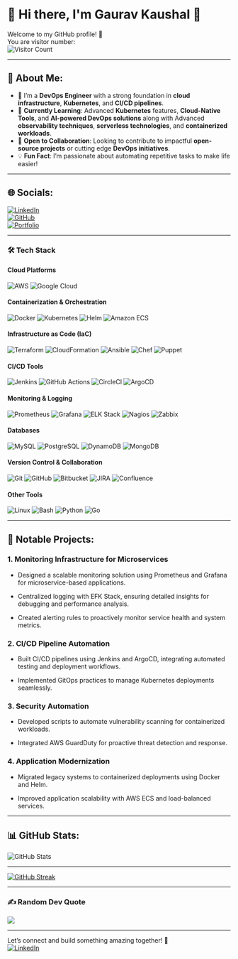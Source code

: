 # 🌟 Hi there, I'm Gaurav Kaushal 👋

Welcome to my GitHub profile! 🚀  
You are visitor number:  
![Visitor Count](https://komarev.com/ghpvc/?username=Gaurav-Kaushal&color=blue&style=flat&abbreviated=true)

---

## 💫 About Me:

- 🔭 I’m a **DevOps Engineer** with a strong foundation in **cloud infrastructure**, **Kubernetes**, and **CI/CD pipelines**.
- 🌱 **Currently Learning**: Advanced **Kubernetes** features, **Cloud-Native Tools**, and **AI-powered DevOps solutions** along with Advanced **observability techniques**, **serverless technologies**, and **containerized workloads**.
- 🤝 **Open to Collaboration**: Looking to contribute to impactful **open-source projects** or cutting edge **DevOps initiatives**.
- 💡 **Fun Fact**: I’m passionate about automating repetitive tasks to make life easier!

---

## 🌐 Socials:

[![LinkedIn](https://img.shields.io/badge/LinkedIn-%230077B5.svg?logo=linkedin&logoColor=white)](https://www.linkedin.com/in/gauravkaushal1996/)  
[![GitHub](https://img.shields.io/badge/GitHub-181717?logo=github&logoColor=white)](https://github.com/Gaurav-Kaushal)  
[![Portfolio](https://img.shields.io/badge/Portfolio-%23000000.svg?logo=firefox&logoColor=white)](https://www.gauravkaushal.dev/)

---

### 🛠️ Tech Stack
#### Cloud Platforms
![AWS](https://img.shields.io/badge/AWS-%23FF9900.svg?style=flat&logo=amazonaws&logoColor=white)
![Google Cloud](https://img.shields.io/badge/Google_Cloud-%234285F4.svg?style=flat&logo=google-cloud&logoColor=white)

#### Containerization & Orchestration
![Docker](https://img.shields.io/badge/Docker-%230db7ed.svg?style=flat&logo=docker&logoColor=white)
![Kubernetes](https://img.shields.io/badge/Kubernetes-%23326ce5.svg?style=flat&logo=kubernetes&logoColor=white)
![Helm](https://img.shields.io/badge/Helm-%23FFFFFF.svg?style=flat&logo=helm&logoColor=0F1689)
![Amazon ECS](https://img.shields.io/badge/Amazon_ECS-%23FF9900.svg?style=flat&logo=amazon-ecs&logoColor=white)

#### Infrastructure as Code (IaC)
![Terraform](https://img.shields.io/badge/Terraform-%235835CC.svg?style=flat&logo=terraform&logoColor=white)
![CloudFormation](https://img.shields.io/badge/CloudFormation-%23FF9900.svg?style=flat&logo=amazonaws&logoColor=white)
![Ansible](https://img.shields.io/badge/Ansible-%23EE0000.svg?style=flat&logo=ansible&logoColor=white)
![Chef](https://img.shields.io/badge/Chef-%23F68212.svg?style=flat&logo=chef&logoColor=white)
![Puppet](https://img.shields.io/badge/Puppet-%23FFAE1A.svg?style=flat&logo=puppet&logoColor=white)

#### CI/CD Tools
![Jenkins](https://img.shields.io/badge/Jenkins-%23D24939.svg?style=flat&logo=jenkins&logoColor=white)
![GitHub Actions](https://img.shields.io/badge/GitHub_Actions-%232671E5.svg?style=flat&logo=githubactions&logoColor=white)
![CircleCI](https://img.shields.io/badge/CircleCI-%23343434.svg?style=flat&logo=circleci&logoColor=white)
![ArgoCD](https://img.shields.io/badge/ArgoCD-%23F05033.svg?style=flat&logo=argo&logoColor=white)

#### Monitoring & Logging
![Prometheus](https://img.shields.io/badge/Prometheus-%23E6522C.svg?style=flat&logo=prometheus&logoColor=white)
![Grafana](https://img.shields.io/badge/Grafana-%23F46800.svg?style=flat&logo=grafana&logoColor=white)
![ELK Stack](https://img.shields.io/badge/ELK_Stack-%23006699.svg?style=flat&logo=elastic-stack&logoColor=white)
![Nagios](https://img.shields.io/badge/Nagios-%23005A95.svg?style=flat&logo=nagios&logoColor=white)
![Zabbix](https://img.shields.io/badge/Zabbix-%23D72E29.svg?style=flat&logo=zabbix&logoColor=white)

#### Databases
![MySQL](https://img.shields.io/badge/MySQL-%2300f.svg?style=flat&logo=mysql&logoColor=white)
![PostgreSQL](https://img.shields.io/badge/PostgreSQL-%23316192.svg?style=flat&logo=postgresql&logoColor=white)
![DynamoDB](https://img.shields.io/badge/DynamoDB-%2300F.svg?style=flat&logo=amazon-dynamodb&logoColor=white)
![MongoDB](https://img.shields.io/badge/MongoDB-%2347A248.svg?style=flat&logo=mongodb&logoColor=white)

#### Version Control & Collaboration
![Git](https://img.shields.io/badge/Git-%23F05033.svg?style=flat&logo=git&logoColor=white)
![GitHub](https://img.shields.io/badge/GitHub-%23181717.svg?style=flat&logo=github&logoColor=white)
![Bitbucket](https://img.shields.io/badge/Bitbucket-%230047B3.svg?style=flat&logo=bitbucket&logoColor=white)
![JIRA](https://img.shields.io/badge/JIRA-%230052CC.svg?style=flat&logo=jira&logoColor=white)
![Confluence](https://img.shields.io/badge/Confluence-%2325A8E0.svg?style=flat&logo=confluence&logoColor=white)

#### Other Tools
![Linux](https://img.shields.io/badge/Linux-%23FCC624.svg?style=flat&logo=linux&logoColor=black)
![Bash](https://img.shields.io/badge/Bash-%234EAA25.svg?style=flat&logo=gnu-bash&logoColor=white)
![Python](https://img.shields.io/badge/Python-%233776AB.svg?style=flat&logo=python&logoColor=white)
![Go](https://img.shields.io/badge/Go-%2300ADD8.svg?style=flat&logo=go&logoColor=white)

---

## 🚀 Notable Projects:

### 1. Monitoring Infrastructure for Microservices

- Designed a scalable monitoring solution using Prometheus and Grafana for microservice-based applications.

- Centralized logging with EFK Stack, ensuring detailed insights for debugging and performance analysis.

- Created alerting rules to proactively monitor service health and system metrics.

### 2. CI/CD Pipeline Automation

- Built CI/CD pipelines using Jenkins and ArgoCD, integrating automated testing and deployment workflows.

- Implemented GitOps practices to manage Kubernetes deployments seamlessly.

### 3. Security Automation

- Developed scripts to automate vulnerability scanning for containerized workloads.

- Integrated AWS GuardDuty for proactive threat detection and response.

### 4. Application Modernization

- Migrated legacy systems to containerized deployments using Docker and Helm.

- Improved application scalability with AWS ECS and load-balanced services.

---

## 📊 GitHub Stats:

![GitHub Stats](https://github-readme-stats.vercel.app/api?username=Gaurav-Kaushal&theme=radical&show_icons=true&hide_border=true&count_private=true)  

---

[![GitHub Streak](https://streak-stats.demolab.com?user=Gaurav-Kaushal&theme=dark)](https://git.io/streak-stats)

---

### ✍️ Random Dev Quote

![](https://quotes-github-readme.vercel.app/api?type=horizontal&theme=radical)

---

Let’s connect and build something amazing together! 🌟  
[![LinkedIn](https://img.shields.io/badge/LinkedIn-%230077B5.svg?logo=linkedin&logoColor=white)](https://linkedin.com/in/gauravkaushal1996)
